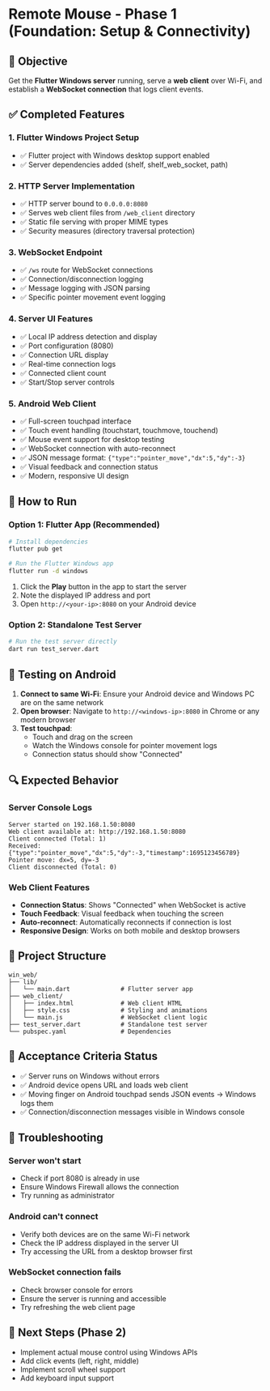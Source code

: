 # Remote Mouse - Phase 1 (Foundation: Setup & Connectivity)

## 🎯 Objective
Get the **Flutter Windows server** running, serve a **web client** over Wi-Fi, and establish a **WebSocket connection** that logs client events.

## ✅ Completed Features

### 1. Flutter Windows Project Setup
- ✅ Flutter project with Windows desktop support enabled
- ✅ Server dependencies added (shelf, shelf_web_socket, path)

### 2. HTTP Server Implementation
- ✅ HTTP server bound to `0.0.0.0:8080`
- ✅ Serves web client files from `/web_client` directory
- ✅ Static file serving with proper MIME types
- ✅ Security measures (directory traversal protection)

### 3. WebSocket Endpoint
- ✅ `/ws` route for WebSocket connections
- ✅ Connection/disconnection logging
- ✅ Message logging with JSON parsing
- ✅ Specific pointer movement event logging

### 4. Server UI Features
- ✅ Local IP address detection and display
- ✅ Port configuration (8080)
- ✅ Connection URL display
- ✅ Real-time connection logs
- ✅ Connected client count
- ✅ Start/Stop server controls

### 5. Android Web Client
- ✅ Full-screen touchpad interface
- ✅ Touch event handling (touchstart, touchmove, touchend)
- ✅ Mouse event support for desktop testing
- ✅ WebSocket connection with auto-reconnect
- ✅ JSON message format: `{"type":"pointer_move","dx":5,"dy":-3}`
- ✅ Visual feedback and connection status
- ✅ Modern, responsive UI design

## 🚀 How to Run

### Option 1: Flutter App (Recommended)
```bash
# Install dependencies
flutter pub get

# Run the Flutter Windows app
flutter run -d windows
```

1. Click the **Play** button in the app to start the server
2. Note the displayed IP address and port
3. Open `http://<your-ip>:8080` on your Android device

### Option 2: Standalone Test Server
```bash
# Run the test server directly
dart run test_server.dart
```

## 📱 Testing on Android

1. **Connect to same Wi-Fi**: Ensure your Android device and Windows PC are on the same network
2. **Open browser**: Navigate to `http://<windows-ip>:8080` in Chrome or any modern browser
3. **Test touchpad**: 
   - Touch and drag on the screen
   - Watch the Windows console for pointer movement logs
   - Connection status should show "Connected"

## 🔍 Expected Behavior

### Server Console Logs
```
Server started on 192.168.1.50:8080
Web client available at: http://192.168.1.50:8080
Client connected (Total: 1)
Received: {"type":"pointer_move","dx":5,"dy":-3,"timestamp":1695123456789}
Pointer move: dx=5, dy=-3
Client disconnected (Total: 0)
```

### Web Client Features
- **Connection Status**: Shows "Connected" when WebSocket is active
- **Touch Feedback**: Visual feedback when touching the screen
- **Auto-reconnect**: Automatically reconnects if connection is lost
- **Responsive Design**: Works on both mobile and desktop browsers

## 📁 Project Structure
```
win_web/
├── lib/
│   └── main.dart              # Flutter server app
├── web_client/
│   ├── index.html             # Web client HTML
│   ├── style.css              # Styling and animations
│   └── main.js                # WebSocket client logic
├── test_server.dart           # Standalone test server
└── pubspec.yaml               # Dependencies
```

## 🎯 Acceptance Criteria Status

- ✅ Server runs on Windows without errors
- ✅ Android device opens URL and loads web client
- ✅ Moving finger on Android touchpad sends JSON events → Windows logs them
- ✅ Connection/disconnection messages visible in Windows console

## 🔧 Troubleshooting

### Server won't start
- Check if port 8080 is already in use
- Ensure Windows Firewall allows the connection
- Try running as administrator

### Android can't connect
- Verify both devices are on the same Wi-Fi network
- Check the IP address displayed in the server UI
- Try accessing the URL from a desktop browser first

### WebSocket connection fails
- Check browser console for errors
- Ensure the server is running and accessible
- Try refreshing the web client page

## 🚀 Next Steps (Phase 2)
- Implement actual mouse control using Windows APIs
- Add click events (left, right, middle)
- Implement scroll wheel support
- Add keyboard input support
